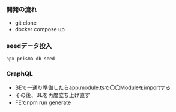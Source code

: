 ### 開発の流れ
- git clone
- docker compose up

### seedデータ投入
```
npx prisma db seed
```

### GraphQL
- BEで一通り準備したらapp.module.tsで〇〇Moduleをimportする
- その後、BEを再度立ち上げ直す
- FEでnpm run generate